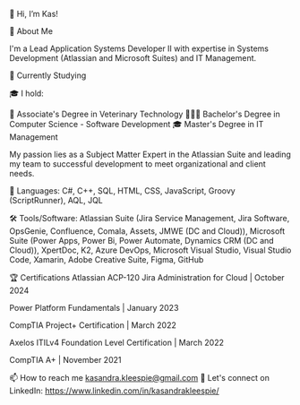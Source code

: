 👋 Hi, I’m Kas!

🚀 About Me

I'm a Lead Application Systems Developer II with expertise in Systems Development (Atlassian and Microsoft Suites) and IT Management.

📜 Currently Studying


🎓 I hold:

🐾 Associate's Degree in Veterinary Technology
👩🏻‍💻 Bachelor's Degree in Computer Science - Software Development
🎓 Master's Degree in IT Management

My passion lies as a Subject Matter Expert in the Atlassian Suite and leading my team to successful development to meet organizational and client needs.

🚀 Languages: C#, C++, SQL, HTML, CSS, JavaScript, Groovy (ScriptRunner), AQL, JQL

🛠 Tools/Software: Atlassian Suite (Jira Service Management, Jira Software, OpsGenie, Confluence, Comala, Assets, JMWE (DC and Cloud)), Microsoft Suite (Power Apps, Power Bi, Power Automate, Dynamics CRM (DC and Cloud)), XpertDoc, K2, Azure DevOps, Microsoft Visual Studio, Visual Studio Code, Xamarin, Adobe Creative Suite, Figma, GitHub


🏆 Certifications
Atlassian ACP-120 Jira Administration for Cloud | October 2024

Power Platform Fundamentals | January 2023

CompTIA Project+ Certification | March 2022

Axelos ITILv4 Foundation Level Certification | March 2022

CompTIA A+ | November 2021


📫 How to reach me kasandra.kleespie@gmail.com
👀 Let's connect on LinkedIn: https://www.linkedin.com/in/kasandrakleespie/

